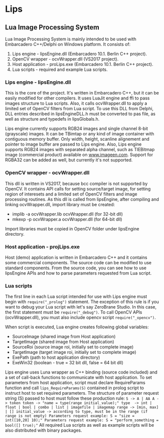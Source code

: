 # Lips
## Lua Image Processing System
Lua Image Processing System is mainly intended to be used with Embarcadero C++/Delphi on Windows platform.
It consists of: 
1. Lips engine - lipsEngine.dll (Embarcadero 10.1. Berlin C++ project).    
2. OpenCV wrapper - ocvWrapper.dll (VS2017 project).
3. Host application - proLips.exe (Embarcadero 10.1. Berlin C++ project).
4. Lua scripts - required and example Lua scripts.

### Lips engine - lipsEngine.dll
This is the core of the project. It's written in Embarcadero C++, but it can be easily modified for other compilers. It uses LuaJit  engine and ffi to pass images structure to Lua scripts. Also, it calls ocvWrapper.dll to apply a limited set of OpenCV filters from Lua script. To use this DLL from Delphi, DLL entries described in lipsEngineDLL.h must be converted to pas file, as well as structure and typedefs in lipsGlobals.h.

Lips engine currently supports RGB24 images and single channel 8-bit (grayscale) images. It can be TBimtap or any kind of image container with contiguous memory buffer. Only width, height, scanline alignement and pointer to image buffer are passed to Lips engine. Also, Lips engine supports RGB24 images with separated alpha channel, such as TIEBitmap image  (commercial product) available on www.imageen.com. Support for RGBA32 can be added as well, but currently it's not supported.

### OpenCV wrapper - ocvWrapper.dll
This dll is written in VS2017, because bcc compiler is not supported by OpenCV. It contains API calls for setting source/target image, for setting region of interesets and a limited set of OpenCV filters and image processing routines. As this dll is called from lipsEngine, after compiling and linking ocvWrapper.dll, import library must be created:

- implib -a ocvWrapper.lib ocvWrapper.dll (for 32-bit dll)
- mkexp -p ocvWrapper.a ocvWrapper.dll (for 64-bit dll)

Import libraries must be copied in OpenCV folder under lipsEngine directory.

### Host application - projLips.exe
Host (demo) application is written in Embarcadero C++ and it contains some commercial components. The source code can be modified to use standard components. From the source code, you can see how to use lipsEngine APIs and how to parse parameters requested from Lua script.

### Lua scripts
The first line in each Lua script intended for use with Lips engine must begin with `require("_prolog")` statement. The exception of this rule is if you want to debug your Lua script with let's say ZeroBrane Studio. In this case, the first statement must be `require("_debug")`. To call OpenCV APIs (ocvWrapper.dll), you must also include opencv script `require("_opencv")`.

When script is executed, Lua engine creates following global variables:

- SourceImage (shared image from Host application)
- TargetImage (shared image from Host application)
- SourceRoi (source image roi, initially set to complete image)
- TargetImage (target image roi, initially set to complete image)
- ExePath (path to host application directory)
- ExeWin32 (boolean - true = 32 bit dll, false = 64 bit dll)

Lips engine uses Luna wrapper as C++ binding (source code included) and a set of call-back functions to communicate with host application. To set parameters from host application, script must declare RequireParams function and call `lips_RequireParams(S)` contained in prolog script to instruct host to set required parameters. The structure of parameter request string (S) passed to host must follow these production rule:
   `S -> A | AA
   A -> token
   token -> "name = type(range initial_value);"
   type  -> int | float | bool | combo | list | imagefile | imagemap
   range -> [min, max] | []
   initial_value -> according to type, must be in the range (if range is not empty)
   Parameters request example: S = "size = int([10,20] 10);"
   Parameters request example: S = "perform_something = bool([] true);"` 
All required Lua scripts as well as example scripts will be also distributed with binary packages. 

